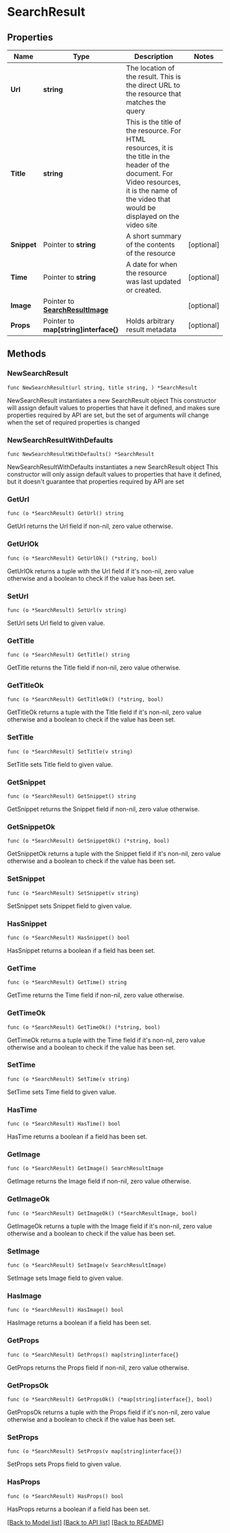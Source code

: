 # SearchResult

## Properties

Name | Type | Description | Notes
------------ | ------------- | ------------- | -------------
**Url** | **string** | The location of the result. This is the direct URL to the resource that matches the query | 
**Title** | **string** | This is the title of the resource. For HTML resources, it is the title in the header of the document. For Video resources, it is the name of the video that would be displayed on the video site | 
**Snippet** | Pointer to **string** | A short summary of the contents of the resource | [optional] 
**Time** | Pointer to **string** | A date for when the resource was last updated or created. | [optional] 
**Image** | Pointer to [**SearchResultImage**](SearchResultImage.md) |  | [optional] 
**Props** | Pointer to **map[string]interface{}** | Holds arbitrary result metadata | [optional] 

## Methods

### NewSearchResult

`func NewSearchResult(url string, title string, ) *SearchResult`

NewSearchResult instantiates a new SearchResult object
This constructor will assign default values to properties that have it defined,
and makes sure properties required by API are set, but the set of arguments
will change when the set of required properties is changed

### NewSearchResultWithDefaults

`func NewSearchResultWithDefaults() *SearchResult`

NewSearchResultWithDefaults instantiates a new SearchResult object
This constructor will only assign default values to properties that have it defined,
but it doesn't guarantee that properties required by API are set

### GetUrl

`func (o *SearchResult) GetUrl() string`

GetUrl returns the Url field if non-nil, zero value otherwise.

### GetUrlOk

`func (o *SearchResult) GetUrlOk() (*string, bool)`

GetUrlOk returns a tuple with the Url field if it's non-nil, zero value otherwise
and a boolean to check if the value has been set.

### SetUrl

`func (o *SearchResult) SetUrl(v string)`

SetUrl sets Url field to given value.


### GetTitle

`func (o *SearchResult) GetTitle() string`

GetTitle returns the Title field if non-nil, zero value otherwise.

### GetTitleOk

`func (o *SearchResult) GetTitleOk() (*string, bool)`

GetTitleOk returns a tuple with the Title field if it's non-nil, zero value otherwise
and a boolean to check if the value has been set.

### SetTitle

`func (o *SearchResult) SetTitle(v string)`

SetTitle sets Title field to given value.


### GetSnippet

`func (o *SearchResult) GetSnippet() string`

GetSnippet returns the Snippet field if non-nil, zero value otherwise.

### GetSnippetOk

`func (o *SearchResult) GetSnippetOk() (*string, bool)`

GetSnippetOk returns a tuple with the Snippet field if it's non-nil, zero value otherwise
and a boolean to check if the value has been set.

### SetSnippet

`func (o *SearchResult) SetSnippet(v string)`

SetSnippet sets Snippet field to given value.

### HasSnippet

`func (o *SearchResult) HasSnippet() bool`

HasSnippet returns a boolean if a field has been set.

### GetTime

`func (o *SearchResult) GetTime() string`

GetTime returns the Time field if non-nil, zero value otherwise.

### GetTimeOk

`func (o *SearchResult) GetTimeOk() (*string, bool)`

GetTimeOk returns a tuple with the Time field if it's non-nil, zero value otherwise
and a boolean to check if the value has been set.

### SetTime

`func (o *SearchResult) SetTime(v string)`

SetTime sets Time field to given value.

### HasTime

`func (o *SearchResult) HasTime() bool`

HasTime returns a boolean if a field has been set.

### GetImage

`func (o *SearchResult) GetImage() SearchResultImage`

GetImage returns the Image field if non-nil, zero value otherwise.

### GetImageOk

`func (o *SearchResult) GetImageOk() (*SearchResultImage, bool)`

GetImageOk returns a tuple with the Image field if it's non-nil, zero value otherwise
and a boolean to check if the value has been set.

### SetImage

`func (o *SearchResult) SetImage(v SearchResultImage)`

SetImage sets Image field to given value.

### HasImage

`func (o *SearchResult) HasImage() bool`

HasImage returns a boolean if a field has been set.

### GetProps

`func (o *SearchResult) GetProps() map[string]interface{}`

GetProps returns the Props field if non-nil, zero value otherwise.

### GetPropsOk

`func (o *SearchResult) GetPropsOk() (*map[string]interface{}, bool)`

GetPropsOk returns a tuple with the Props field if it's non-nil, zero value otherwise
and a boolean to check if the value has been set.

### SetProps

`func (o *SearchResult) SetProps(v map[string]interface{})`

SetProps sets Props field to given value.

### HasProps

`func (o *SearchResult) HasProps() bool`

HasProps returns a boolean if a field has been set.


[[Back to Model list]](../README.md#documentation-for-models) [[Back to API list]](../README.md#documentation-for-api-endpoints) [[Back to README]](../README.md)


